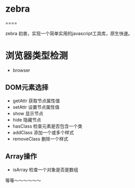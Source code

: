 # zebra
====

zebra 初衷，实现一个简单实用的javascript工具库，原生快速。

# 浏览器类型检测
- browser

## DOM元素选择
- getAttr 获取节点属性值
- setAttr 设置节点属性值
- show 显示节点
- hide 隐藏节点
- hasClass 检查元素是否包含一个类
- addClass 添加一个或多个样式
- removeClass 删除一个样式

## Array操作

- isArray 检查一个对象是否是数组

等等～～～～～～
